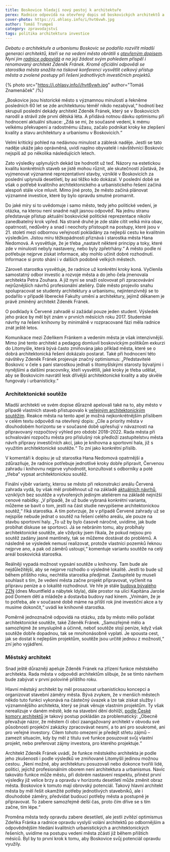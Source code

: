```yaml
---
title: Boskovice hledají nový postoj k architektuře
perex: Radnice odpovídá na otevřený dopis od boskovických architektů a na její žádost svým pohledem přispěl i renomovaný architekt Zdeněk Fránek.
cover-photo: https://i.ohlasy.info/i/hvt6vwh.jpg
author: Tomáš Trumpeš
category: zpravodajství
tags: politika architektura investice
---
```


*Debatu o architektuře a urbanismu Boskovic se podařilo rozvířit mladší generaci architektů, kteří se na vedení města obrátili s [otevřeným dopisem](http://www.ohlasy.info/clanky/2016/11/dopis-architektu.html). Nyní jim [radnice odpovídá](http://boskovice.cz/odpoved%2Dna%2Dotevreny%2Ddopis%2Darchitektu/d-29786/p1=1019) a na její žádost svým pohledem přispěl i renomovaný architekt Zdeněk Fránek. Kromě oficiální odpovědi se starostka města snažila na tiskové konferenci vysvětlit celkový přístup města a zvolené postupy při řešení jednotlivých investičních projektů.*

{% photo src="https://i.ohlasy.info/i/hvt6vwh.jpg" author="Tomáš Znamenáček" /%}

„Boskovice jsou historické město s významnou minulostí a řekněme posledních 60 let se zde architekturou téměř nikdo nezabýval,“ hodnotí bez skrupulí poslední dekády architekt Zdeněk Fránek, který se v Boskovicích narodil a strávil zde první dětská léta. A přidává notnou dávku optimismu při hodnocení aktuální situace: „Zdá se mi, že současné vedení, k mému velkému překvapení a radostnému úžasu, začalo podnikat kroky ke zlepšení kvality a stavu architektury a urbanismu v Boskovicích.“

Velmi kritický pohled na nedávnou minulost a záblesk naděje. Jestli se tato naděje ukáže jako oprávněná, uvidí naplno obyvatelé i návštěvníci Boskovic nejspíš až po několika následujících letech. 

Zato výsledky uplynulých dekád lze hodnotit už teď. Názory na estetickou kvalitu konkrétních staveb se jistě mohou různit, ale skutečností zůstává, že vyjmenovat významné reprezentativní stavby, vzniklé v Boskovicích za poslední uplynulá desetiletí, by asi těžko kdo dokázal. V poslední době se však o potřebě kvalitního architektonického a urbanistického řešení začíná alespoň stále více mluvit. Mimo jiné proto, že město začíná plánovat významné investice, které by bylo opravdu smutné promarnit.

Do jaké míry si to uvědomuje i samo město, tedy jeho politické vedení, je otázka, na kterou není snadné najít jasnou odpověď. Na jednu stranu představuje přístup aktuální boskovické politické reprezentace nikoliv zanedbatelný krok vpřed. Na straně druhé je zde stále cítit velká míra obav, opatrnosti, nedůvěry a snad i neochoty přistoupit na postupy, které jsou v 21. století mezi odbornou veřejností pokládány za nejlepší cestu ke kvalitním výsledkům. Jistou míru těžkopádnosti přiznává i starostka města Hana Nedomová. A vysvětluje, že je třeba „nastavit některé principy a toky, které zde v minulosti nebyly nastaveny, nebo byly zpřetrhány.“ A město podle ní potřebuje nejprve získat informace, aby mohlo učinit dobré rozhodnutí. Informace si proto shání i v dalších podobně velkých městech.

Zároveň starostka vysvětluje, že radnice už konkrétní kroky koná. Vyčlenila samostatný odbor investic a rozvoje města a do jeho čela jmenovala architekta Petra Zouhara. A již nyní se snaží oslovovat při zpracovávání nejrůznějších návrhů profesionální ateliéry. Dále město projevilo snahu spolupracovat se studenty architektury a urbanismu, nejintenzivněji se to podařilo v případě liberecké Fakulty umění a architektury, jejímž děkanem je právě zmíněný architekt Zdeněk Fránek.

O podklady k Červené zahradě si zažádal pouze jeden student. Výsledek jeho práce by měl být znám v prvních měsících roku 2017. Studentské návrhy na řešení knihovny by minimálně v rozpracované fázi měla radnice znát ještě letos.

Komunikace mezi Zdeňkem Fránkem a vedením města je však intenzivnější. Mimo jiné tento architekt a pedagog domluvil boskovickým politikům exkurzi do Litomyšle, která bývá často zmiňována jako příklad města, které se o dobrá architektonická řešení dokázalo postarat. Také při hodnocení této návštěvy Zdeněk Fránek projevuje značný optimismus: „Představitelé Boskovic v čele s paní starostkou jednali s litomyšlskými starosty bývalými i nynějšími a dalšími pracovníky, kteří vysvětlili, jaké kroky je třeba udělat, aby se Boskovicím navrátil lesk dřívější architektonické kvality a aby skvěle fungovaly i urbanisticky.“

### Architektonické soutěže

Mladší architekti ve svém dopise důrazně apelovali také na to, aby město v případě vlastních staveb přistupovalo k [veřejným architektonickým soutěžím](http://www.ohlasy.info/clanky/2015/12/rozhovor-lev.html). Reakce města na tento apel je možná nejkonkrétnějším příslibem v celém textu odpovědi na otevřený dopis: „Cíle a priority města v dlouhodobém horizontu se v současné době upřesňují v návaznosti na připravovaný rozpočtový výhled pro období 2018–2022. Rada města při schvalování rozpočtu města pro příslušný rok předloží zastupitelstvu města návrh přípravy investičních akcí, jako je knihovna a sportovní hala, již s využitím architektonické soutěže.“ To zní jako konkrétní příslib.

V komentáři k dopisu je už starostka Hana Nedomová opatrnější a zdůrazňuje, že radnice potřebuje jednotlivé kroky dobře připravit, Červenou zahradu i knihovnu nejprve vyhodnotit, konzultovat s odborníky a poté „třeba“ vypsat architektonickou soutěž. 

Finální výběr varianty, kterou se město při rekonstrukci areálu Červená zahrada vydá, by však měl proběhnout už na základě [aktuálních návrhů](http://www.ohlasy.info/clanky/2016/11/cervenka-studie.html), vzniklých bez soutěže a vytvořených jediným ateliérem na základě nejnižší cenové nabídky. „V případě, že už bude vybraná konkrétní varianta, můžeme se bavit o tom, jestli na část studie nevypíšeme architektonickou soutěž,“ říká starostka. A tím potvrzuje, že v případě Červené zahrady už se nejspíše nebude jednat o soutěž na řešení celého areálu, ale pouze na stavbu sportovní haly. „To už by bylo časově náročné, uvidíme, jak bude probíhat diskuse se sportovci. Já se nebráním tomu, aby probíhaly architektonické soutěže, ale vždycky jsem říkala, že pokud nejsou pro soutěž zadány jasné mantinely, tak se můžeme dostávat do problémů. A následně se výsledek nemusí realizovat, protože vlastníci pozemků řeknou nejprve ano, a pak od záměrů ustoupí,“ komentuje variantu soutěže na celý areál boskovická starostka.

Reálněji vypadá možnost vypsání soutěže u knihovny. Tam bude ale nejdůležitější, aby se nejprve rozhodlo o výsledné lokalitě. Jestli to bude už během příštího roku, nechtěla starostka předjímat. Zastupitelé by museli souhlasit s tím, že vedení města začne projekt připravovat, vyčlenit na přípravu peníze a o lokalitě rozhodnout. Ve hře je stále [budova bývalého ZZN](http://www.ohlasy.info/clanky/2016/01/budova-zzn.html) (dnes Mountfield a nábytek Idyla), dále prostor na ulici Kapitána Jaroše pod Domem dětí a mládeže a dostavba budovy nad kinem. „Vnímám, že je to potřeba, ale v současné době máme na příští rok jiné investiční akce a ty musíme dokončit,“ uvádí ke knihovně starostka.

Poměrně jednoznačně odpovídá na otázku, zda by město mělo pořádat architektonické soutěže, také Zdeněk Fránek. „Samozřejmě mělo a samozřejmě že smysluplně a účinně, neboť soutěže stojí peníze, když však soutěže dobře dopadnou, tak se mnohonásobně vyplatí. Je spousta cest, jak se dostat k nejlepším projektům, soutěže jsou určitě jednou z možností,“ zní jeho vyjádření.

### Městský architekt

Snad ještě důrazněji apeluje Zdeněk Fránek na zřízení funkce městského architekta. Rada města v odpovědi architektům slibuje, že se tímto návrhem bude zabývat v první polovině příštího roku. 

Hlavní městský architekt by měl prosazovat urbanistickou koncepci a organizovat stavební záměry města. Bývá zvykem, že v menších městech někdo tuto funkci vykonává na částečný úvazek a lze tak získat služby i významnějšího architekta, který se jinak věnuje vlastním projektům. Ty však nerealizuje v daném městě, kde na stavební dění dohlíží, [podle České komory architektů](https://www.cka.cz/cs/cka/tema-CKA/mestsky-architekt) je takový postup pokládán za problematický: „Obecně převažuje názor, že městem či obcí zaangažovaný architekt v obvodu své působnosti projekční zakázky zpracovávat nesmí, a to ani pro soukromé, ani pro veřejné investory. Cílem tohoto omezení je předejít střetu zájmů – zamezit situacím, kdy by měl z titulu své funkce posuzovat svůj vlastní projekt, nebo preferovat zájmy investora, pro kterého projektuje.“

Architekt Zdeněk Fránek uvádí, že funkce městského architekta je podle jeho zkušenosti i podle výsledků ve zmiňované Litomyšli jedinou možnou cestou. „Není možné, aby architekturu posuzovali nebo dokonce tvořili lidé, politici, jejichž profesionálním oborem není architektura a urbanismus. Navíc takováto funkce může městu, při dobrém nastavení respektu, přinést první výsledky již velice brzy a opravdu v horizontu desetiletí může změnit obraz města. Boskovice k tomuto mají obrovský potenciál. Takový hlavní architekt města by měl řešit okamžité potřeby jednotlivých stavebníků, ale i dlouhodobé záměry, předvídat budoucí potřeby města a postupně je připravovat. To zabere samozřejmě delší čas, proto čím dříve se s tím začne, tím lépe.“

Proměna města tedy opravdu zabere desetiletí, ale jestli zvítězí optimismus Zdeňka Fránka a radnice opravdu vyslyší volání architektů po odbornějším a odpovědnějším hledání kvalitních urbanistických a architektonických řešeních, uvidíme na postupu vedení města zčásti již během příštích měsíců. Byl by to první krok k tomu, aby Boskovice svůj potenciál opravdu využily.
